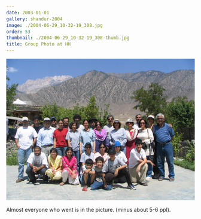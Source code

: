 ```yaml
---
date: 2003-01-01
gallery: shandur-2004
image: ./2004-06-29_10-32-19_308.jpg
order: 53
thumbnail: ./2004-06-29_10-32-19_308-thumb.jpg
title: Group Photo at HH
---
```


![Group Photo at HH](./2004-06-29_10-32-19_308.jpg)

Almost everyone who went is in the picture. (minus about 5-6 ppl).